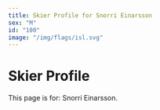 ```yaml
---
title: Skier Profile for Snorri Einarsson
sex: "M"
id: "100"
image: "/img/flags/isl.svg" 
---
```


# Skier Profile

This page is for: Snorri Einarsson.
    